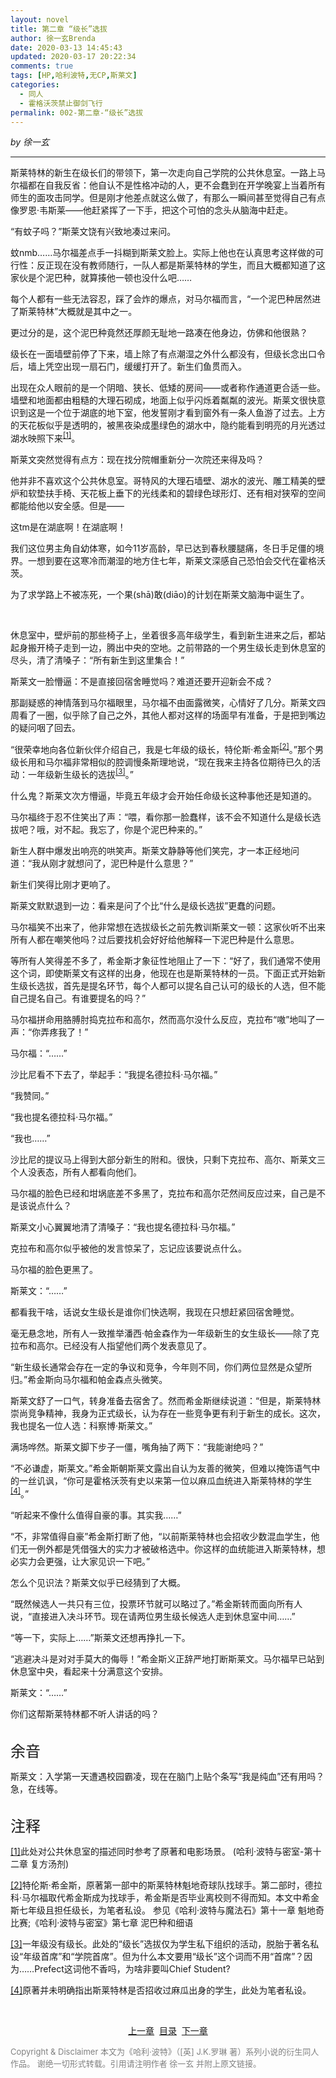 ```yaml
---
layout: novel
title: 第二章 “级长”选拔
author: 徐一玄Brenda
date: 2020-03-13 14:45:43
updated: 2020-03-17 20:22:34
comments: true
tags: [HP,哈利波特,无CP,斯莱文]
categories:
  - 同人
  - 霍格沃茨禁止御剑飞行
permalink: 002-第二章-“级长”选拔
---
```


*by 徐一玄*

---
斯莱特林的新生在级长们的带领下，第一次走向自己学院的公共休息室。一路上马尔福都在自我反省：他自认不是性格冲动的人，更不会蠢到在开学晚宴上当着所有师生的面攻击同学。但是刚才他差点就这么做了，有那么一瞬间甚至觉得自己有点像罗恩·韦斯莱——他赶紧挥了一下手，把这个可怕的念头从脑海中赶走。

“有蚊子吗？”斯莱文饶有兴致地凑过来问。

蚊nmb……马尔福差点手一抖糊到斯莱文脸上。实际上他也在认真思考这样做的可行性：反正现在没有教师随行，一队人都是斯莱特林的学生，而且大概都知道了这家伙是个泥巴种，就算揍他一顿也没什么吧……

每个人都有一些无法容忍，踩了会炸的爆点，对马尔福而言，“一个泥巴种居然进了斯莱特林”大概就是其中之一。

更过分的是，这个泥巴种竟然还厚颜无耻地一路凑在他身边，仿佛和他很熟？

级长在一面墙壁前停了下来，墙上除了有点潮湿之外什么都没有，但级长念出口令后，墙上凭空出现一扇石门，缓缓打开了。新生们鱼贯而入。

出现在众人眼前的是一个阴暗、狭长、低矮的房间——或者称作通道更合适一些。墙壁和地面都由粗糙的大理石砌成，地面上似乎闪烁着粼粼的波光。斯莱文很快意识到这是一个位于湖底的地下室，他发誓刚才看到窗外有一条人鱼游了过去。上方的天花板似乎是透明的，被黑夜染成墨绿色的湖水中，隐约能看到明亮的月光透过湖水映照下来<span id="[1]原文"><sup>[[1]](#[1])</sup>。

斯莱文突然觉得有点方：现在找分院帽重新分一次院还来得及吗？

他并非不喜欢这个公共休息室。哥特风的大理石墙壁、湖水的波光、雕工精美的壁炉和软垫扶手椅、天花板上垂下的光线柔和的碧绿色球形灯、还有相对狭窄的空间都能给他以安全感。但是——

这tm是在湖底啊！在湖底啊！

我们这位男主角自幼体寒，如今11岁高龄，早已达到春秋腰腿痛，冬日手足僵的境界。一想到要在这寒冷而潮湿的地方住七年，斯莱文深感自己恐怕会交代在霍格沃茨。

为了求学路上不被冻死，一个果(shā)敢(diāo)的计划在斯莱文脑海中诞生了。

<br>

休息室中，壁炉前的那些椅子上，坐着很多高年级学生，看到新生进来之后，都站起身搬开椅子走到一边，腾出中央的空地。之前带路的一个男生级长走到休息室的尽头，清了清嗓子：“所有新生到这里集合！”

斯莱文一脸懵逼：不是直接回宿舍睡觉吗？难道还要开迎新会不成？

那副疑惑的神情落到马尔福眼里，马尔福不由面露微笑，心情好了几分。斯莱文四周看了一圈，似乎除了自己之外，其他人都对这样的场面早有准备，于是把到嘴边的疑问咽了回去。

“很荣幸地向各位新伙伴介绍自己，我是七年级的级长，特伦斯·希金斯<span id="[2]原文"><sup>[[2]](#[2])</sup>。”那个男级长用和马尔福非常相似的腔调慢条斯理地说，“现在我来主持各位期待已久的活动：一年级新生级长的选拔<span id="[3]原文"><sup>[[3]](#[3])</sup>。”

什么鬼？斯莱文次方懵逼，毕竟五年级才会开始任命级长这种事他还是知道的。

马尔福终于忍不住笑出了声：“喂，看你那一脸蠢样，该不会不知道什么是级长选拔吧？哦，对不起。我忘了，你是个泥巴种来的。”

新生人群中爆发出响亮的哄笑声。斯莱文静静等他们笑完，才一本正经地问道：“我从刚才就想问了，泥巴种是什么意思？”

新生们笑得比刚才更响了。

斯莱文默默退到一边：看来是问了个比“什么是级长选拔”更蠢的问题。

马尔福笑不出来了，他非常想在选拔级长之前先教训斯莱文一顿：这家伙听不出来所有人都在嘲笑他吗？过后要找机会好好给他解释一下泥巴种是什么意思。

等所有人笑得差不多了，希金斯才象征性地阻止了一下：“好了，我们通常不使用这个词，即使斯莱文有这样的出身，他现在也是斯莱特林的一员。下面正式开始新生级长选拔，首先是提名环节，每个人都可以提名自己认可的级长的人选，但不能自己提名自己。有谁要提名的吗？”

马尔福拼命用胳膊肘捣克拉布和高尔，然而高尔没什么反应，克拉布“嗷”地叫了一声：“你弄疼我了！”

马尔福：“……”

沙比尼看不下去了，举起手：“我提名德拉科·马尔福。”

“我赞同。”

“我也提名德拉科·马尔福。”

“我也……”

沙比尼的提议马上得到大部分新生的附和。很快，只剩下克拉布、高尔、斯莱文三个人没表态，所有人都看向他们。

马尔福的脸色已经和坩埚底差不多黑了，克拉布和高尔茫然间反应过来，自己是不是该说点什么？

斯莱文小心翼翼地清了清嗓子：“我也提名德拉科·马尔福。”

克拉布和高尔似乎被他的发言惊呆了，忘记应该要说点什么。

马尔福的脸色更黑了。

斯莱文：“……”

都看我干啥，话说女生级长是谁你们快选啊，我现在只想赶紧回宿舍睡觉。

毫无悬念地，所有人一致推举潘西·帕金森作为一年级新生的女生级长——除了克拉布和高尔。已经没有人指望他们两个发表意见了。

“新生级长通常会存在一定的争议和竞争，今年则不同，你们两位显然是众望所归。”希金斯向马尔福和帕金森点头微笑。

斯莱文舒了一口气，转身准备去宿舍了。然而希金斯继续说道：“但是，斯莱特林崇尚竞争精神，我身为正式级长，认为存在一些竞争更有利于新生的成长。这次，我也提名一位人选：科察博·斯莱文。”

满场哗然。斯莱文脚下步子一僵，嘴角抽了两下：“我能谢绝吗？”

“不必谦虚，斯莱文。”希金斯朝斯莱文露出自认为友善的微笑，但难以掩饰语气中的一丝讥讽，“你可是霍格沃茨有史以来第一位以麻瓜血统进入斯莱特林的学生<span id="[4]原文"><sup>[[4]](#[4])</sup>。”

“听起来不像什么值得自豪的事。其实我……”

“不，非常值得自豪”希金斯打断了他，“以前斯莱特林也会招收少数混血学生，他们无一例外都是凭借强大的实力才被破格选中。你这样的血统能进入斯莱特林，想必实力会更强，让大家见识一下吧。”

怎么个见识法？斯莱文似乎已经猜到了大概。

“既然候选人一共只有三位，投票环节就可以略过了。”希金斯转而面向所有人说，“直接进入决斗环节。现在请两位男生级长候选人走到休息室中间……”

“等一下，实际上……”斯莱文还想再挣扎一下。

“逃避决斗是对对手莫大的侮辱！”希金斯义正辞严地打断斯莱文。马尔福早已站到休息室中央，看起来十分满意这个安排。

斯莱文：“……”

你们这帮斯莱特林都不听人讲话的吗？

<br>

<div class=footnote>
<font size=5>余音</font>

斯莱文：入学第一天遭遇校园霸凌，现在在脑门上贴个条写“我是纯血”还有用吗？急，在线等。

</div>

<br>

<div class=footnote>
<font size=5>注释</font>

<span id="[1]">[[1]](#[1]原文)此处对公共休息室的描述同时参考了原著和电影场景。
(哈利·波特与密室-第十二章 复方汤剂)

<span id="[2]">[[2]](#[2]原文)特伦斯·希金斯，原著第一部中的斯莱特林魁地奇球队找球手。第二部时，德拉科·马尔福取代希金斯成为找球手，希金斯是否毕业离校则不得而知。本文中希金斯七年级且担任级长，为笔者私设。
参见《哈利·波特与魔法石》第十一章 魁地奇比赛;《哈利·波特与密室》第七章 泥巴种和细语

<span id="[3]">[[3]](#[3]原文)一年级没有级长。此处的“级长”选拔仅为学生私下组织的活动，脱胎于著名私设“年级首席”和“学院首席”。但为什么本文要用“级长”这个词而不用“首席”？因为……Prefect这词他不香吗，为啥非要叫Chief Student?

<span id="[4]">[[4]](#[4]原文)原著并未明确指出斯莱特林是否招收过麻瓜出身的学生，此处为笔者私设。

</div>

<br>

<center>

[上一章](../001-第一章-你听我解释……算了)&nbsp;&nbsp;[目录](../000-目录)&nbsp;&nbsp;[下一章](../003-第三章-喜提禁闭)

</center>
<font color=gray size=2>
Copyright & Disclaimer
本文为《哈利·波特》（[英] J.K.罗琳 著）系列小说的衍生同人作品。
谢绝一切形式转载。引用请注明作者 徐一玄 并附上原文链接。
</font>
